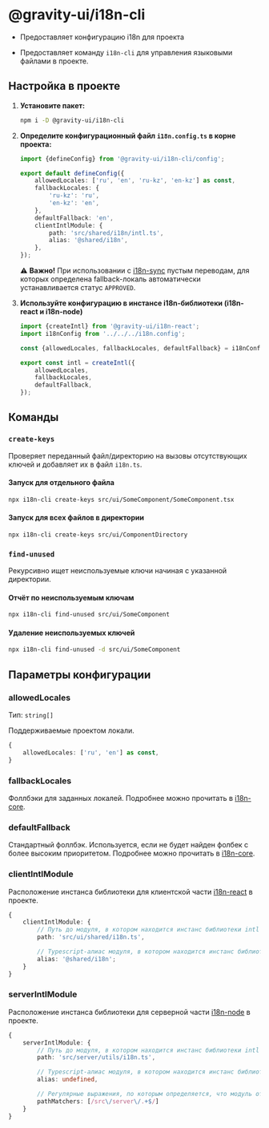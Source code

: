 # @gravity-ui/i18n-cli

- Предоставляет конфигурацию i18n для проекта

- Предоставляет команду `i18n-cli` для управления языковыми файлами в проекте.


## Настройка в проекте

1. **Установите пакет:**

    ```bash
    npm i -D @gravity-ui/i18n-cli
    ```

2. **Определите конфигурационный файл `i18n.config.ts` в корне проекта:**

    ```ts
    import {defineConfig} from '@gravity-ui/i18n-cli/config';

    export default defineConfig({
        allowedLocales: ['ru', 'en', 'ru-kz', 'en-kz'] as const,
        fallbackLocales: {
            'ru-kz': 'ru',
            'en-kz': 'en',
        },
        defaultFallback: 'en',
        clientIntlModule: {
            path: 'src/shared/i18n/intl.ts',
            alias: '@shared/i18n',
        },
    });
    ```

    ⚠️ **Важно!** При использовании с [i18n-sync](../i18n-sync/README.md) пустым переводам, для которых определена fallback-локаль автоматически устанавливается статус `APPROVED`.

3. **Используйте конфигурацию в инстансе i18n-библиотеки (i18n-react и i18n-node)**

    ```ts
    import {createIntl} from '@gravity-ui/i18n-react';
    import i18nConfig from '../../../i18n.config';

    const {allowedLocales, fallbackLocales, defaultFallback} = i18nConfig;

    export const intl = createIntl({
        allowedLocales,
        fallbackLocales,
        defaultFallback,
    });
    ```

## Команды

### `create-keys`

Проверяет переданный файл/директорию на вызовы отсутствующих ключей и добавляет их в файл `i18n.ts`.

#### Запуск для отдельного файла

```bash
npx i18n-cli create-keys src/ui/SomeComponent/SomeComponent.tsx
```

#### Запуск для всех файлов в директории

```bash
npx i18n-cli create-keys src/ui/ComponentDirectory
```

### `find-unused`

Рекурсивно ищет неиспользуемые ключи начиная с указанной директории.

#### Отчёт по неиспользуемым ключам

```bash
npx i18n-cli find-unused src/ui/SomeComponent
```

#### Удаление неиспользуемых ключей

```bash
npx i18n-cli find-unused -d src/ui/SomeComponent
```

## Параметры конфигурации

### allowedLocales

Тип: `string[]`

Поддерживаемые проектом локали.

```ts
{
    allowedLocales: ['ru', 'en'] as const,
}
```

### fallbackLocales

Фоллбэки для заданных локалей. Подробнее можно прочитать в [i18n-core](../i18n-core/README.md).

### defaultFallback

Стандартный фоллбэк. Используется, если не будет найден фолбек с более высоким приоритетом. Подробнее можно прочитать в [i18n-core](../i18n-core/README.md).

### clientIntlModule

Расположение инстанса библиотеки для клиентской части [i18n-react](../i18n-react/README.md) в проекте.

```ts
{
    clientIntlModule: {
        // Путь до модуля, в котором находится инстанс библиотеки intl
        path: 'src/ui/shared/i18n.ts',

        // Typescript-алиас модуля, в котором находится инстанс библиотеки intl
        alias: '@shared/i18n';
    }
}
```

### serverIntlModule

Расположение инстанса библиотеки для серверной части [i18n-node](../i18n-node/README.md) в проекте.

```ts
{
    serverIntlModule: {
        // Путь до модуля, в котором находится инстанс библиотеки intl
        path: 'src/server/utils/i18n.ts',

        // Typescript-алиас модуля, в котором находится инстанс библиотеки intl
        alias: undefined,

        // Регулярные выражения, по которым определяется, что модуль относится к серверной части
        pathMatchers: [/src\/server\/.+$/]
    }
}
```
